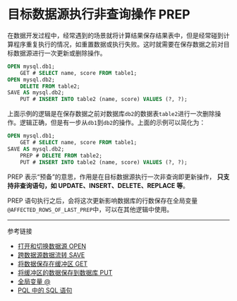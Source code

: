 # 目标数据源执行非查询操作 PREP

在数据开发过程中，经常遇到的场景就将计算结果保存结果表中，但是经常碰到计算程序重复执行的情况，如重置数据或执行失败。这时就需要在保存数据之前对目标数据源进行一次更新或删除操作。

```sql
OPEN mysql.db1;
    GET # SELECT name, score FROM table1;
OPEN mysql.db2;
    DELETE FROM table2;
SAVE AS mysql.db2;
    PUT # INSERT INTO table2 (name, score) VALUES (?, ?);
```

上面示例的逻辑是在保存数据之前对数据库`db2`的数据表`table2`进行一次删除操作。逻辑正确，但是有一步从`db1`到`db2`的操作。上面的示例可以简化为：

```sql
OPEN mysql.db1;
    GET # SELECT name, score FROM table1;
SAVE AS mysql.db2;
    PREP # DELETE FROM table2;
    PUT # INSERT INTO table2 (name, score) VALUES (?, ?);
```

PREP 表示“预备”的意思，作用是在目标数据源执行一次非查询即更新操作， **只支持非查询语句，如 UPDATE、INSERT、DELETE、REPLACE 等**。

PREP 语句执行之后，会将这次更新影响数据库的行数保存在全局变量 `@AFFECTED_ROWS_OF_LAST_PREP`中，可以在其他逻辑中使用。

---
参考链接

* [打开和切换数据源 OPEN](/pql/open.md)
* [跨数据源数据流转 SAVE](/pql/save.md)
* [将数据保存在缓冲区 GET](/pql/get.md)
* [将缓冲区的数据保存到数据库 PUT](/pql/put.md)
* [全局变量 @](/pql/global-variable.md)
* [PQL 中的 SQL 语句](/pql/sql.md) 